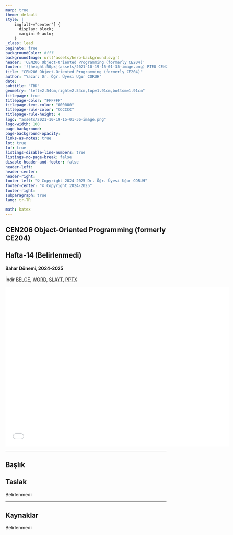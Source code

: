 ```yaml
---
marp: true
theme: default
style: |
    img[alt~="center"] {
      display: block;
      margin: 0 auto;
    }
_class: lead
paginate: true
backgroundColor: #fff
backgroundImage: url('assets/hero-background.svg')
header: 'CEN206 Object-Oriented Programming (formerly CE204)'
footer: '![height:50px](assets/2021-10-19-15-01-36-image.png) RTEU CEN206 Hafta-14'
title: "CEN206 Object-Oriented Programming (formerly CE204)"
author: "Yazar: Dr. Öğr. Üyesi Uğur CORUH"
date:
subtitle: "TBD"
geometry: "left=2.54cm,right=2.54cm,top=1.91cm,bottom=1.91cm"
titlepage: true
titlepage-color: "FFFFFF"
titlepage-text-color: "000000"
titlepage-rule-color: "CCCCCC"
titlepage-rule-height: 4
logo: "assets/2021-10-19-15-01-36-image.png"
logo-width: 100 
page-background:
page-background-opacity:
links-as-notes: true
lot: true
lof: true
listings-disable-line-numbers: true
listings-no-page-break: false
disable-header-and-footer: false
header-left:
header-center:
header-right:
footer-left: "© Copyright 2024-2025 Dr. Öğr. Üyesi Uğur CORUH"
footer-center: "© Copyright 2024-2025"
footer-right:
subparagraph: true
lang: tr-TR 

math: katex
---
```


<!-- _backgroundColor: aquq -->

<!-- _color: orange -->

<!-- paginate: false -->

## CEN206 Object-Oriented Programming (formerly CE204)

## Hafta-14 (Belirlenmedi)

#### Bahar Dönemi, 2024-2025

İndir [BELGE](ce204-week-14-tr.md_doc.pdf), [WORD](ce204-week-14-tr.md_word.docx), [SLAYT](ce204-week-14-tr.md_slide.pdf), [PPTX](ce204-week-14-tr.md_slide.pptx)

<iframe width=700, height=500 frameBorder=0 src="../ce204-week-14-tr.md_slide.html"></iframe>

---

<!-- paginate: true -->

## Başlık

## Taslak

 Belirlenmedi

---

## Kaynaklar

Belirlenmedi 